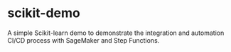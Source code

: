 # scikit-demo
A simple Scikit-learn demo to demonstrate the integration and automation CI/CD process with SageMaker and Step Functions.
